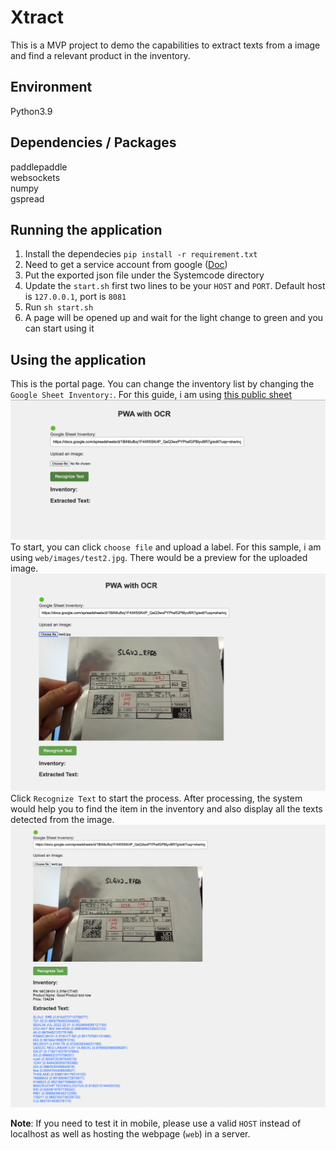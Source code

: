# Xtract

This is a MVP project to demo the capabilities to extract texts from a image and find a relevant product in the inventory.

## Environment
Python3.9
## Dependencies / Packages
paddlepaddle  
websockets  
numpy  
gspread

## Running the application

1. Install the dependecies `pip install -r requirement.txt`
2. Need to get a service account from google ([Doc](https://cloud.google.com/iam/docs/service-accounts-create "Doc"))
3. Put the exported json file under the Systemcode directory
4. Update the `start.sh` first two lines to be your `HOST` and `PORT`. Default host is `127.0.0.1`, port is `8081`
5. Run `sh start.sh`
6. A page will be opened up and wait for the light change to green and you can start using it

## Using the application
This is the portal page. You can change the inventory list by changing the `Google Sheet Inventory:`. For this guide, i am using [this public sheet](https://docs.google.com/spreadsheets/d/1BiNltufbq1F4iW5SKrtP_QaQ3wxPYPhsfGPBlyvBR7g/edit?usp=sharing "this public sheet")
![](Systemcode/demo/1.png)
To start, you can click `choose file` and upload a label. For this sample, i am using `web/images/test2.jpg`. There would be a preview for the uploaded image.
![](Systemcode/demo/2.png)
Click `Recognize Text` to start the process. After processing, the system would help you to find the item in the inventory and also display all the texts detected from the image.
![](Systemcode/demo/3.png)

**Note**: If you need to test it in mobile, please use a valid `HOST` instead of localhost as well as hosting the webpage (`web`) in a server. 

